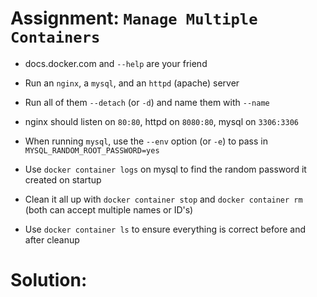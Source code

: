 # Assignment: `Manage Multiple Containers`
- docs.docker.com and `--help` are your friend

- Run an `nginx`, a `mysql`, and an `httpd` (apache) server

- Run all of them `--detach` (or `-d`) and name them with `--name`

- nginx should listen on `80:80`, httpd on `8080:80`, mysql on `3306:3306`

- When running `mysql`, use the `--env` option (or `-e`) to pass in `MYSQL_RANDOM_ROOT_PASSWORD=yes`

- Use `docker container logs` on mysql to find the random password it created on startup

- Clean it all up with `docker container stop` and `docker container rm` (both can accept multiple names or ID's)

- Use `docker container ls` to ensure everything is correct before and after cleanup

# Solution:

